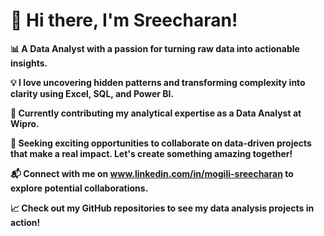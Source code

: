 # 👋 Hi there, I'm Sreecharan!

**📊 A Data Analyst with a passion for turning raw data into actionable insights.**

**💡 I love uncovering hidden patterns and transforming complexity into clarity using Excel, SQL, and Power BI.**

**🏢 Currently contributing my analytical expertise as a Data Analyst at Wipro.**

**🚀 Seeking exciting opportunities to collaborate on data-driven projects that make a real impact. Let's create something amazing together!**

**📬 Connect with me on www.linkedin.com/in/mogili-sreecharan to explore potential collaborations.**

**📈 Check out my GitHub repositories to see my data analysis projects in action!**






